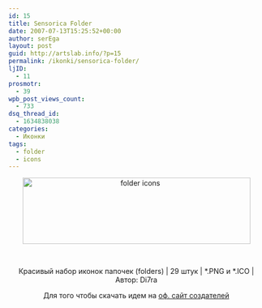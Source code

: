 ```yaml
---
id: 15
title: Sensorica Folder
date: 2007-07-13T15:25:52+00:00
author: serEga
layout: post
guid: http://artslab.info/?p=15
permalink: /ikonki/sensorica-folder/
ljID:
  - 11
prosmotr:
  - 39
wpb_post_views_count:
  - 733
dsq_thread_id:
  - 1634838038
categories:
  - Иконки
tags:
  - folder
  - icons
---
```

<p style="text-align: center">
  <img src="http://img443.imageshack.us/img443/8703/sensbonusprevcf8faekf2.jpg" title="folder icons" alt="folder icons" border="0" height="131" width="449" />
</p>

<p style="text-align: center">
  &nbsp;
</p>

<p style="text-align: center">
  Красивый набор иконок папочек (folders) | 29 штук | *.PNG и *.ICO | Автор: Di7ra
</p>

<p style="text-align: center">
  Для того чтобы скачать идем на <a href="http://r2team.ru/?p=21" title="download from official authors page" target="_blank">оф. сайт создателей</a>
</p>